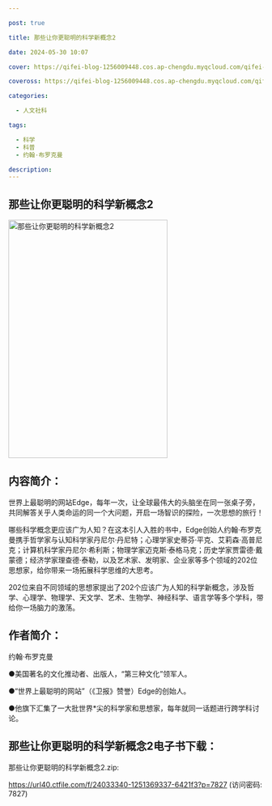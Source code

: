 ```yaml
---

post: true

title: 那些让你更聪明的科学新概念2

date: 2024-05-30 10:07

cover: https://qifei-blog-1256009448.cos.ap-chengdu.myqcloud.com/qifei-blog/64b91bec1ddac507cc1fad13.jpg

coveross: https://qifei-blog-1256009448.cos.ap-chengdu.myqcloud.com/qifei-blog/64b91bec1ddac507cc1fad13.jpg

categories:

  - 人文社科

tags:

  - 科学
  - 科普
  - 约翰·布罗克曼

description:
---
```


## 那些让你更聪明的科学新概念2

<img alt="那些让你更聪明的科学新概念2" class="aligncenter loading" data-was-processed="true" decoding="async" fetchpriority="high" height="471" src="https://qifei-blog-1256009448.cos.ap-chengdu.myqcloud.com/qifei-blog/64b91bec1ddac507cc1fad13.jpg" style="cursor: zoom-in;" width="314"/>

## 内容简介：

世界上最聪明的网站Edge，每年一次，让全球最伟大的头脑坐在同一张桌子旁，共同解答关乎人类命运的同一个大问题，开启一场智识的探险，一次思想的旅行！

哪些科学概念更应该广为人知？在这本引人入胜的书中，Edge创始人约翰·布罗克曼携手哲学家与认知科学家丹尼尔·丹尼特；心理学家史蒂芬·平克、艾莉森·高普尼克；计算机科学家丹尼尔·希利斯；物理学家迈克斯·泰格马克；历史学家贾雷德·戴蒙德；经济学家理查德·泰勒，以及艺术家、发明家、企业家等多个领域的202位思想家，给你带来一场拓展科学思维的大思考。

202位来自不同领域的思想家提出了202个应该广为人知的科学新概念，涉及哲学、心理学、物理学、天文学、艺术、生物学、神经科学、语言学等多个学科，带给你一场脑力的激荡。

## 作者简介：

约翰·布罗克曼

●美国著名的文化推动者、出版人，“第三种文化”领军人。

●“世界上最聪明的网站”（《卫报》赞誉）Edge的创始人。

●他旗下汇集了一大批世界*尖的科学家和思想家，每年就同一话题进行跨学科讨论。

## 那些让你更聪明的科学新概念2电子书下载：

那些让你更聪明的科学新概念2.zip: 

https://url40.ctfile.com/f/24033340-1251369337-6421f3?p=7827 (访问密码: 7827)
